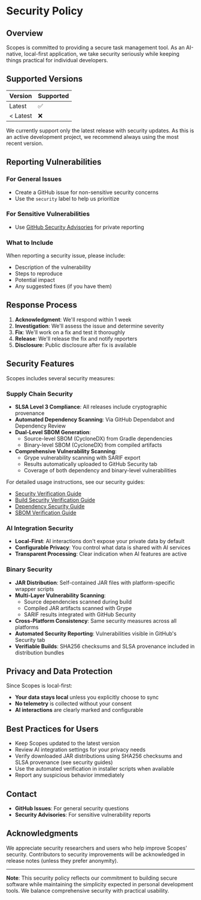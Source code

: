 # Security Policy

## Overview

Scopes is committed to providing a secure task management tool. As an AI-native, local-first application, we take security seriously while keeping things practical for individual developers.

## Supported Versions

| Version | Supported          |
| ------- | ------------------ |
| Latest  | :white_check_mark: |
| < Latest | :x:               |

We currently support only the latest release with security updates. As this is an active development project, we recommend always using the most recent version.

## Reporting Vulnerabilities

### For General Issues

- Create a GitHub issue for non-sensitive security concerns
- Use the `security` label to help us prioritize

### For Sensitive Vulnerabilities

- Use [GitHub Security Advisories](https://github.com/kamiazya/scopes/security/advisories) for private reporting

### What to Include
When reporting a security issue, please include:
- Description of the vulnerability
- Steps to reproduce
- Potential impact
- Any suggested fixes (if you have them)

## Response Process

1. **Acknowledgment**: We'll respond within 1 week
2. **Investigation**: We'll assess the issue and determine severity
3. **Fix**: We'll work on a fix and test it thoroughly
4. **Release**: We'll release the fix and notify reporters
5. **Disclosure**: Public disclosure after fix is available

## Security Features

Scopes includes several security measures:

### Supply Chain Security
- **SLSA Level 3 Compliance**: All releases include cryptographic provenance
- **Automated Dependency Scanning**: Via GitHub Dependabot and Dependency Review  
- **Dual-Level SBOM Generation**: 
  - Source-level SBOM (CycloneDX) from Gradle dependencies
  - Binary-level SBOM (CycloneDX) from compiled artifacts
- **Comprehensive Vulnerability Scanning**: 
  - Grype vulnerability scanning with SARIF export
  - Results automatically uploaded to GitHub Security tab
  - Coverage of both dependency and binary-level vulnerabilities

For detailed usage instructions, see our security guides:
- [Security Verification Guide](./docs/explanation/security/security-verification.md)
- [Build Security Verification Guide](./docs/explanation/security/build-security-verification.md)
- [Dependency Security Guide](./docs/explanation/security/dependency-security.md)
- [SBOM Verification Guide](./docs/explanation/security/sbom-verification.md)

### AI Integration Security
- **Local-First**: AI interactions don't expose your private data by default
- **Configurable Privacy**: You control what data is shared with AI services
- **Transparent Processing**: Clear indication when AI features are active

### Binary Security
- **JAR Distribution**: Self-contained JAR files with platform-specific wrapper scripts
- **Multi-Layer Vulnerability Scanning**:
  - Source dependencies scanned during build
  - Compiled JAR artifacts scanned with Grype
  - SARIF results integrated with GitHub Security
- **Cross-Platform Consistency**: Same security measures across all platforms
- **Automated Security Reporting**: Vulnerabilities visible in GitHub's Security tab
- **Verifiable Builds**: SHA256 checksums and SLSA provenance included in distribution bundles

## Privacy and Data Protection

Since Scopes is local-first:
- **Your data stays local** unless you explicitly choose to sync
- **No telemetry** is collected without your consent
- **AI interactions** are clearly marked and configurable

## Best Practices for Users

- Keep Scopes updated to the latest version
- Review AI integration settings for your privacy needs
- Verify downloaded JAR distributions using SHA256 checksums and SLSA provenance (see security guides)
- Use the automated verification in installer scripts when available
- Report any suspicious behavior immediately

## Contact

- **GitHub Issues**: For general security questions
- **Security Advisories**: For sensitive vulnerability reports

## Acknowledgments

We appreciate security researchers and users who help improve Scopes' security. Contributors to security improvements will be acknowledged in release notes (unless they prefer anonymity).

---

**Note**: This security policy reflects our commitment to building secure software while maintaining the simplicity expected in personal development tools. We balance comprehensive security with practical usability.
